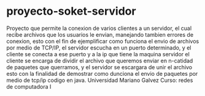 # proyecto-soket-servidor
Proyecto que permite la conexion de varios clientes a un servidor, el cual recibe archivos que los usuarios le envian, manejando tambien errores de conexion, esto con el fin de ejemplificar como funciona el envio de archivos por medio de TCP/IP, el servidor escucha en un puerto determinado, y el cliente se conecta a ese puerto y a la ip que tiene la maquina servidor el cliente se encarga de dividir el archivo que queremos enviar en n-catidad de paquetes que querramos, y el servidor se escargara de unir el archivo esto con la finalidad de demostrar como dunciona el envio de paquetes por medio de tcp/ip codigo en java. Universidad Mariano Galvez Curso: redes de computadora I
